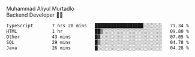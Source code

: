 Muhammad Aliyul Murtadlo
<br>
Backend Developer 👨‍💻
<br>
<!--START_SECTION:waka-->

```txt
TypeScript       7 hrs 20 mins   ██████████████████░░░░░░░   71.34 %
HTML             1 hr            ██▒░░░░░░░░░░░░░░░░░░░░░░   09.80 %
Other            43 mins         █▓░░░░░░░░░░░░░░░░░░░░░░░   07.05 %
SQL              29 mins         █▒░░░░░░░░░░░░░░░░░░░░░░░   04.78 %
Java             26 mins         █░░░░░░░░░░░░░░░░░░░░░░░░   04.28 %
```

<!--END_SECTION:waka-->
